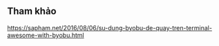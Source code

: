## Tham khảo

https://sapham.net/2016/08/06/su-dung-byobu-de-quay-tren-terminal-awesome-with-byobu.html

